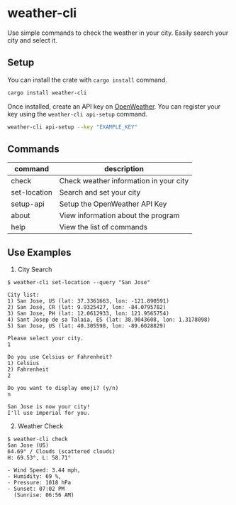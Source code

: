 # weather-cli
Use simple commands to check the weather in your city. Easily search your city and select it.


## Setup
You can install the crate with `cargo install` command.
```bash
cargo install weather-cli
```
Once installed, create an API key on [OpenWeather](https://openweathermap.org). You can register your key using the `weather-cli api-setup` command.

```bash
weather-cli api-setup --key "EXAMPLE_KEY"
```


## Commands

| command      | description                            |
| ------------ | -------------------------------------- |
| check        | Check weather information in your city |
| set-location | Search and set your city               |
| setup-api    | Setup the OpenWeather API Key          |
| about        | View information about the program     |
| help         | View the list of commands              |


## Use Examples

1. City Search
```
$ weather-cli set-location --query "San Jose"

City list:
1) San Jose, US (lat: 37.3361663, lon: -121.890591)
2) San José, CR (lat: 9.9325427, lon: -84.0795782)
3) San Jose, PH (lat: 12.0612933, lon: 121.9565754)
4) Sant Josep de sa Talaia, ES (lat: 38.9043608, lon: 1.3178098)
5) San Jose, US (lat: 40.305598, lon: -89.6028829)

Please select your city.
1

Do you use Celsius or Fahrenheit?
1) Celsius
2) Fahrenheit
2

Do you want to display emoji? (y/n)
n

San Jose is now your city!
I'll use imperial for you.
```

2. Weather Check

```
$ weather-cli check                          
San Jose (US)
64.69° / Clouds (scattered clouds)
H: 69.53°, L: 58.71°

- Wind Speed: 3.44 mph,
- Humidity: 69 %,
- Pressure: 1018 hPa
- Sunset: 07:02 PM
  (Sunrise: 06:56 AM)
```